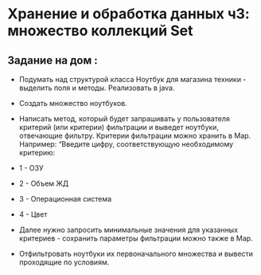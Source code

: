 # Хранение и обработка данных ч3: множество коллекций Set

## Задание на дом :
*  Подумать над структурой класса Ноутбук для магазина техники - выделить поля и методы. Реализовать в java.
*  Создать множество ноутбуков.
*  Написать метод, который будет запрашивать у пользователя критерий (или критерии) фильтрации и выведет ноутбуки, отвечающие фильтру. Критерии фильтрации можно хранить в Map. Например:
“Введите цифру, соответствующую необходимому критерию:

* 1 - ОЗУ
* 2 - Объем ЖД
* 3 - Операционная система
* 4 - Цвет
 
 * Далее нужно запросить минимальные значения для указанных критериев - сохранить параметры фильтрации можно также в Map.
 * Отфильтровать ноутбуки их первоначального множества и вывести проходящие по условиям.